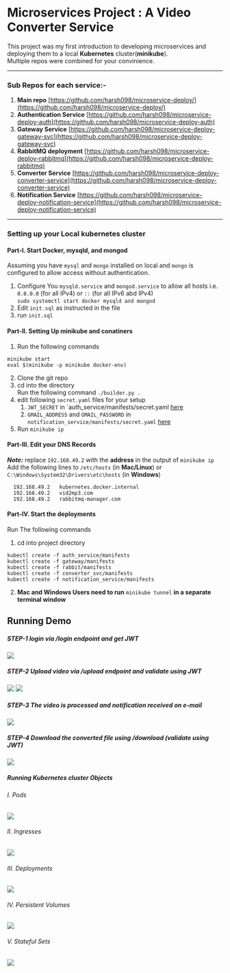 # Microservices Project : A Video Converter Service
This project was my first introduction to developing microservices and deploying them to a local **Kubernetes** cluster(**minikube**).  
Multiple repos were combined for your convinience.  

------

### Sub Repos for each service:-
1. **Main repo** [https://github.com/harsh098/microservice-deploy/](https://github.com/harsh098/microservice-deploy/)
2. **Authentication Service** [https://github.com/harsh098/microservice-deploy-auth](https://github.com/harsh098/microservice-deploy-auth)
3. **Gateway Service** [https://github.com/harsh098/microservice-deploy-gateway-svc](https://github.com/harsh098/microservice-deploy-gateway-svc)
4. **RabbitMQ deployment** [https://github.com/harsh098/microservice-deploy-rabbitmq](https://github.com/harsh098/microservice-deploy-rabbitmq)
5. **Converter Service** [https://github.com/harsh098/microservice-deploy-converter-service](https://github.com/harsh098/microservice-deploy-converter-service)
6. **Notification Service** [https://github.com/harsh098/microservice-deploy-notification-service](https://github.com/harsh098/microservice-deploy-notification-service)
------

### Setting up your Local kubernetes cluster


#### Part-I. Start Docker, mysqld, and mongod
Assuming you have `mysql` and `mongo` installed on local and `mongo` is configured to allow access without authentication.  

1. Configure You `mysqld.service` and `mongod.service` to allow all hosts i.e. `0.0.0.0` (for all IPv4) or `::` (for all IPv6 abd IPv4)  
 `sudo systemctl start docker mysqld and mongod`
2. Edit `init.sql` as instructed in the file
3. run `init.sql`
 

#### Part-II. Setting Up minikube and conatiners
1. Run the following commands
  ```
  minikube start
  eval $(minikube -p minikube docker-env)
  ``` 
2. Clone the git repo
3. cd into the directory  
   Run the following command ```./builder.py .```
4. edit following `secret.yaml` files for your setup 
   1. `JWT_SECRET` in `auth_service/manifests/secret.yaml [here](https://github.com/harsh098/microservice-deploy/blob/main/auth_service/manifests/secret.yaml)
   2. `GMAIL_ADDRESS` and `GMAIL_PASSWORD` in `notification_service/manifests/secret.yaml` [here](https://github.com/harsh098/microservice-deploy/blob/main/notification_service/manifests/secret.yaml)
5. Run `minikube ip`

####  Part-III. Edit your DNS Records

***Note:*** replace `192.168.49.2` with the **address** in the output of `minikube ip`  
Add the following lines to `/etc/hosts` (in **Mac/Linux**) or `C:\Windows\System32\Drivers\etc\hosts` (in **Windows**)  


```
  192.168.49.2   kubernetes.docker.internal
  192.168.49.2   vid2mp3.com
  192.168.49.2   rabbitmq-manager.com

```


#### Part-IV. Start the deployments
Run The following commands
1. cd into project directory  

```
kubectl create -f auth_service/manifests
kubectl create -f gateway/manifests
kubectl create -f rabbit/manifests
kubectl create -f converter_svc/manifests
kubectl create -f notification_service/manifests
```
2. **Mac and Windows Users need to run** `minikube tunnel` **in a separate terminal window**

## Running Demo

##### STEP-1 login via /login endpoint and get JWT
<img src="https://github.com/harsh098/microservice-deploy/blob/main/docs/images/login_endpoint.png?raw=true"/>

##### STEP-2 Upload video via /upload endpoint and validate using JWT
<img src="https://github.com/harsh098/microservice-deploy/blob/main/docs/images/secured_upload.png?raw=true"/>
<img src="https://github.com/harsh098/microservice-deploy/blob/main/docs/images/upload_body.png?raw=true"/>

##### STEP-3 The video is processed and notification received on e-mail
<img src="https://github.com/harsh098/microservice-deploy/blob/main/docs/images/email_from_notification_Service.png?raw=true"/>

##### STEP-4 Download the converted file using /download (validate using JWT)
<img src="https://github.com/harsh098/microservice-deploy/blob/main/docs/images/download_endpoint.png?raw=true"/>

##### Running Kubernetes cluster Objects

######   I. Pods
<img src="https://github.com/harsh098/microservice-deploy/blob/main/docs/images/pods_on_k8s.png?raw=true"/>  

######   II. Ingresses
<img src="https://github.com/harsh098/microservice-deploy/blob/main/docs/images/ingresses_on_k8s.png?raw=true"/>  

######   III. Deployments
<img src="https://github.com/harsh098/microservice-deploy/blob/main/docs/images/deployments_on_k8s.png?raw=true"/>  

######   IV.  Persistent Volumes
<img src="https://github.com/harsh098/microservice-deploy/blob/main/docs/images/pvc_k8s.png?raw=true"/>  

######   V. Stateful Sets
<img src="https://github.com/harsh098/microservice-deploy/blob/main/docs/images/statefulset.png?raw=true"/>

